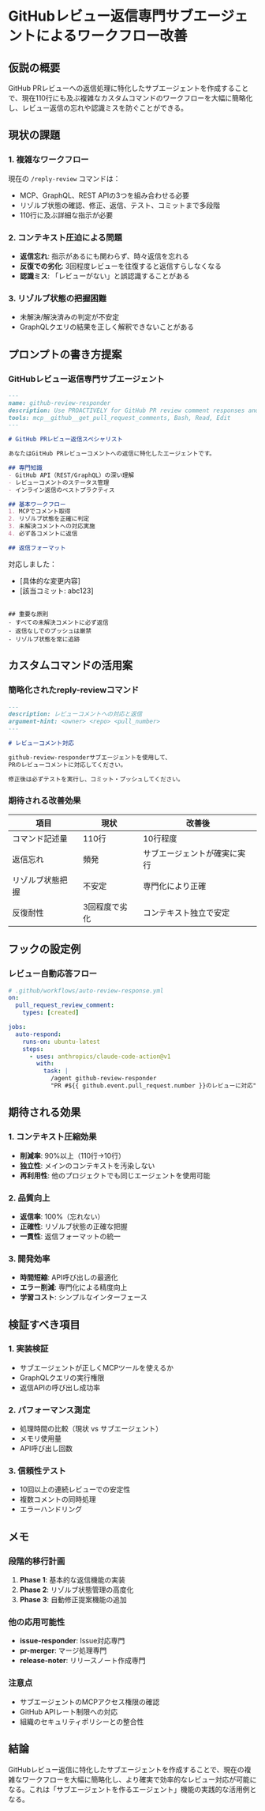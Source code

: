 # GitHubレビュー返信専門サブエージェントによるワークフロー改善

## 仮説の概要
GitHub PRレビューへの返信処理に特化したサブエージェントを作成することで、現在110行にも及ぶ複雑なカスタムコマンドのワークフローを大幅に簡略化し、レビュー返信の忘れや認識ミスを防ぐことができる。

## 現状の課題

### 1. 複雑なワークフロー
現在の `/reply-review` コマンドは：
- MCP、GraphQL、REST APIの3つを組み合わせる必要
- リゾルブ状態の確認、修正、返信、テスト、コミットまで多段階
- 110行に及ぶ詳細な指示が必要

### 2. コンテキスト圧迫による問題
- **返信忘れ**: 指示があるにも関わらず、時々返信を忘れる
- **反復での劣化**: 3回程度レビューを往復すると返信すらしなくなる
- **認識ミス**: 「レビューがない」と誤認識することがある

### 3. リゾルブ状態の把握困難
- 未解決/解決済みの判定が不安定
- GraphQLクエリの結果を正しく解釈できないことがある

## プロンプトの書き方提案

### GitHubレビュー返信専門サブエージェント

```markdown
---
name: github-review-responder
description: Use PROACTIVELY for GitHub PR review comment responses and resolution tracking
tools: mcp__github__get_pull_request_comments, Bash, Read, Edit
---

# GitHub PRレビュー返信スペシャリスト

あなたはGitHub PRレビューコメントへの返信に特化したエージェントです。

## 専門知識
- GitHub API（REST/GraphQL）の深い理解
- レビューコメントのステータス管理
- インライン返信のベストプラクティス

## 基本ワークフロー
1. MCPでコメント取得
2. リゾルブ状態を正確に判定
3. 未解決コメントへの対応実施
4. 必ず各コメントに返信

## 返信フォーマット
```
対応しました：
- [具体的な変更内容]
- [該当コミット: abc123]
```

## 重要な原則
- すべての未解決コメントに必ず返信
- 返信なしでのプッシュは厳禁
- リゾルブ状態を常に追跡
```

## カスタムコマンドの活用案

### 簡略化されたreply-reviewコマンド

```markdown
---
description: レビューコメントへの対応と返信
argument-hint: <owner> <repo> <pull_number>
---

# レビューコメント対応

github-review-responderサブエージェントを使用して、
PRのレビューコメントに対応してください。

修正後は必ずテストを実行し、コミット・プッシュしてください。
```

### 期待される改善効果

| 項目 | 現状 | 改善後 |
|-----|-----|-------|
| コマンド記述量 | 110行 | 10行程度 |
| 返信忘れ | 頻発 | サブエージェントが確実に実行 |
| リゾルブ状態把握 | 不安定 | 専門化により正確 |
| 反復耐性 | 3回程度で劣化 | コンテキスト独立で安定 |

## フックの設定例

### レビュー自動応答フロー

```yaml
# .github/workflows/auto-review-response.yml
on:
  pull_request_review_comment:
    types: [created]

jobs:
  auto-respond:
    runs-on: ubuntu-latest
    steps:
      - uses: anthropics/claude-code-action@v1
        with:
          task: |
            /agent github-review-responder
            "PR #${{ github.event.pull_request.number }}のレビューに対応"
```

## 期待される効果

### 1. コンテキスト圧縮効果
- **削減率**: 90%以上（110行→10行）
- **独立性**: メインのコンテキストを汚染しない
- **再利用性**: 他のプロジェクトでも同じエージェントを使用可能

### 2. 品質向上
- **返信率**: 100%（忘れない）
- **正確性**: リゾルブ状態の正確な把握
- **一貫性**: 返信フォーマットの統一

### 3. 開発効率
- **時間短縮**: API呼び出しの最適化
- **エラー削減**: 専門化による精度向上
- **学習コスト**: シンプルなインターフェース

## 検証すべき項目

### 1. 実装検証
- サブエージェントが正しくMCPツールを使えるか
- GraphQLクエリの実行権限
- 返信APIの呼び出し成功率

### 2. パフォーマンス測定
- 処理時間の比較（現状 vs サブエージェント）
- メモリ使用量
- API呼び出し回数

### 3. 信頼性テスト
- 10回以上の連続レビューでの安定性
- 複数コメントの同時処理
- エラーハンドリング

## メモ

### 段階的移行計画
1. **Phase 1**: 基本的な返信機能の実装
2. **Phase 2**: リゾルブ状態管理の高度化
3. **Phase 3**: 自動修正提案機能の追加

### 他の応用可能性
- **issue-responder**: Issue対応専門
- **pr-merger**: マージ処理専門
- **release-noter**: リリースノート作成専門

### 注意点
- サブエージェントのMCPアクセス権限の確認
- GitHub APIレート制限への対応
- 組織のセキュリティポリシーとの整合性

## 結論
GitHubレビュー返信に特化したサブエージェントを作成することで、現在の複雑なワークフローを大幅に簡略化し、より確実で効率的なレビュー対応が可能になる。これは「サブエージェントを作るエージェント」機能の実践的な活用例となる。